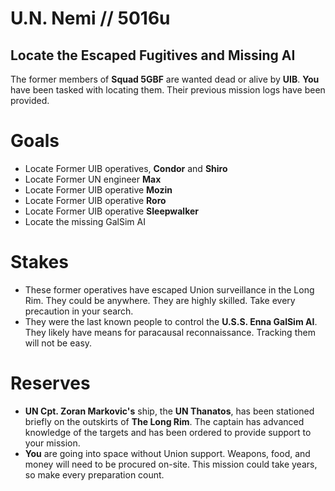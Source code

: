 # U.N. Nemi // 5016u
## Locate the Escaped Fugitives and Missing AI

The former members of **Squad 5GBF** are wanted dead or alive by **UIB**. **You** have been tasked with locating them. Their previous mission logs have been provided.

# Goals
- Locate Former UIB operatives, **Condor** and **Shiro**
- Locate Former UN engineer **Max**
- Locate Former UIB operative **Mozin**
- Locate Former UIB operative **Roro**
- Locate Former UIB operative **Sleepwalker**
- Locate the missing GalSim AI 

# Stakes
- These former operatives have escaped Union surveillance in the Long Rim. They could be anywhere. They are highly skilled. Take every precaution in your search.
- They were the last known people to control the **U.S.S. Enna GalSim AI**. They likely have means for paracausal reconnaissance. Tracking them will not be easy.

# Reserves
- **UN Cpt. Zoran Markovic's** ship, the **UN Thanatos**, has been stationed briefly on the outskirts of **The Long Rim**. The captain has advanced knowledge of the targets and has been ordered to provide support to your mission.
- **You** are going into space without Union support. Weapons, food, and money will need to be procured on-site. This mission could take years, so make every preparation count.